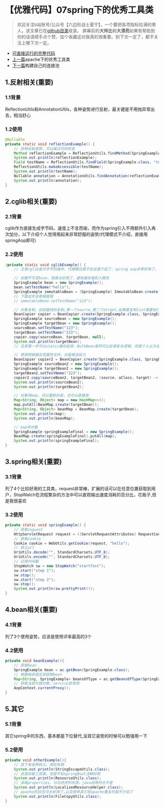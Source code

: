 # 【优雅代码】07spring下的优秀工具类
> 欢迎关注b站账号/公众号【六边形战士夏宁】，一个要把各项指标拉满的男人。该文章已在[github目录](https://github.com/edanlx/SealBook/blob/master/catalogue/wechat.md)收录。
屏幕前的**大帅比**和**大漂亮**如果有帮助到你的话请顺手点个赞、加个收藏这对我真的很重要。别下次一定了，都不关注上哪下次一定。
* [可直接运行的完整代码](https://github.com/edanlx/TechingCode/tree/master/demoGrace/src/main/java/com/example/demo/lesson/grace/spring)  
* [上一篇](./06apacheUtils.md)apache下的优秀工具类
* [下一篇](./08commonPool.md)构建自己的连接池

## 1.反射相关(重要)
### 1.1背景
ReflectionUtils和AnnotationUtils，各种姿势进行反射，最关键是不用抛异常出去，相当舒心
### 1.2使用
```java
@Nullable
private static void reflectionExample() {
    // 各种反射姿势，可以躲过代码检查
    Method reflectionExample = ReflectionUtils.findMethod(SpringExample.class, "reflectionExample");
    System.out.println(reflectionExample);
    Field testName = ReflectionUtils.findField(SpringExample.class, "testName");
    ReflectionUtils.makeAccessible(testName);
    System.out.println(testName);
    Nullable annotation = AnnotationUtils.findAnnotation(reflectionExample, Nullable.class);
    System.out.println(annotation);
}
```

## 2.cglib相关(重要)
### 2.1背景
cglib作为直接生成字节码，速度上不言而喻，而作为spring引入不用额外引入再次加分，以下介绍个人觉得用起来非常舒服的姿势(代理模式不介绍，直接用springAop即可)
### 2.2使用
```java
/private static void cglibExample() {
    // 注意cglib是对字节码操作，代理模式就不在这里介绍了，spring aop非常好用了，不过这个是spring带的cglib实际上不是spring的东西

    // 创建不可变bean，简直太好用了，避免缓存被别人瞎改
    SpringExample bean = new SpringExample();
    bean.setTestName("hello");
    SpringExample immutableBean = (SpringExample) ImmutableBean.create(bean);
    // 下面这步会直接报错
    // immutableBean.setTestName("123");

    // 对象复制，目前最快的复制,第一个source,第二个atrget,如果要复制list需要自行循环
    BeanCopier copier = BeanCopier.create(SpringExample.class, SpringExample.class, false);
    SpringExample sourceBean = new SpringExample();
    SpringExample targetBean = new SpringExample();
    sourceBean.setTestName("123");
    targetBean.setTestName("223");
    copier.copy(sourceBean, targetBean, null);
    System.out.println(targetBean);
    // 注意第一步可以static缓存起来，BulkBean虽然可以处理复杂逻辑，但是个人认为复杂逻辑就老实写代码实现，用这个反而累赘

    // 使用转换器实现属性合并，也是相当给力
    BeanCopier copier2 = BeanCopier.create(SpringExample.class, SpringExample.class, true);
    SpringExample sourceBean2 = new SpringExample();
    SpringExample targetBean2 = new SpringExample();
    targetBean2.setTestName("223");
    copier2.copy(sourceBean2, targetBean2, (source, aClass, target) -> ObjectUtils.defaultIfNull(source, target));
    System.out.println(sourceBean2);
    System.out.println(targetBean2);

    // 对象转map，可以重新封装，也可以直接用
    Map<String, Object> map = new HashMap<>();
    map.putAll(BeanMap.create(targetBean));
    Map<String, Object> beanMap = BeanMap.create(targetBean);
    System.out.println(map);
    System.out.println(beanMap);

    // map转对象
    SpringExample springExampleFinal = new SpringExample();
    BeanMap.create(springExampleFinal).putAll(map);
    System.out.println(springExampleFinal);
}
```

## 3.spring相关(重要)
### 3.1背景
列了4个比较好用的工具类，request非常棒，扩展的话可以在任意位置获取到用户，StopWatch在流程繁杂的方法中可以直观输出速度消耗的百分比，花板子,但是我很喜欢
### 3.2使用
```java
private static void springExample() {
    // 获取request
    HttpServletRequest request = ((ServletRequestAttributes) RequestContextHolder.getRequestAttributes()).getRequest();
    // 获取cookie
    Cookie cookie = WebUtils.getCookie(request, "hello");
    // 转义url
    UriUtils.decode("", StandardCharsets.UTF_8);
    UriUtils.encode("", StandardCharsets.UTF_8);
    // 记录时间戳
    StopWatch sw = new StopWatch("startTest");
    sw.start("step 1");
    sw.stop();
    sw.start("step 2");
    sw.stop();
    System.out.println(sw.prettyPrint());
}
```

## 4.bean相关(重要)
### 4.1背景
列了3个使用姿势，应该是使用评率最高的3个
### 4.2使用
```java
private void beanExample(){
    // 获取bean
    SpringExample bean = ac.getBean(SpringExample.class);
    // 根据继承或实现获取bean
    Map<String, SpringExample> beansOfType = ac.getBeansOfType(SpringExample.class);
    // 获取当前代理对象，service层常用
    AopContext.currentProxy();
}
```

## 5.其它
### 5.1背景
其它spring中的东西，基本都是下位替代,没其它姿势的时候可以勉强用一下
### 5.2使用
```java
private void otherExample(){
    // 其下有各种转义，用处有限
    System.out.println(StringEscapeUtils.class);
    // 资源加载工具类，但是不如springBoot注解好用
    System.out.println(ResourceUtils.class);
    // 读取properties，马马虎虎的东西，java自带的也不差
    System.out.println(LocalizedResourceHelper.class);
    // apache的IO包可太好用了,以及很多其它和apache重复的就不介绍了
    System.out.println(FileCopyUtils.class);
}
```